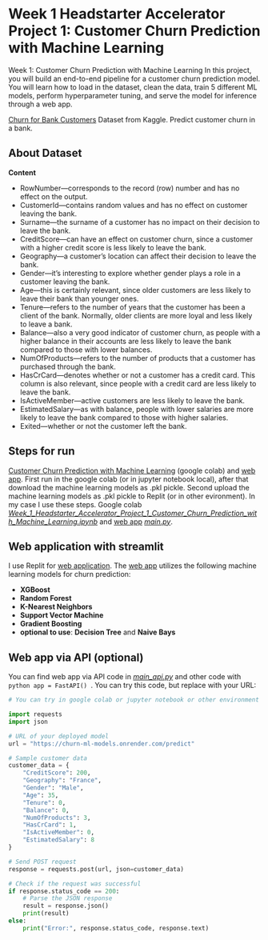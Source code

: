 # Week 1 Headstarter Accelerator Project 1: Customer Churn Prediction with Machine Learning
Week 1: Customer Churn Prediction with Machine Learning
In this project, you will build an end-to-end pipeline for a customer churn prediction model. You will learn how to load in the dataset, clean the data, train 5 different ML models, perform hyperparameter tuning, and serve the model for inference through a web app.

[Churn for Bank Customers](https://www.kaggle.com/datasets/mathchi/churn-for-bank-customers) Dataset from Kaggle. Predict customer churn in a bank. 

## About Dataset
**Content**
- RowNumber—corresponds to the record (row) number and has no effect on the output.
- CustomerId—contains random values and has no effect on customer leaving the bank.
- Surname—the surname of a customer has no impact on their decision to leave the bank.
- CreditScore—can have an effect on customer churn, since a customer with a higher credit score is less likely to leave the bank.
- Geography—a customer’s location can affect their decision to leave the bank.
- Gender—it’s interesting to explore whether gender plays a role in a customer leaving the bank.
- Age—this is certainly relevant, since older customers are less likely to leave their bank than younger ones.
- Tenure—refers to the number of years that the customer has been a client of the bank. Normally, older clients are more loyal and less likely to leave a bank.
- Balance—also a very good indicator of customer churn, as people with a higher balance in their accounts are less likely to leave the bank compared to those with lower balances.
- NumOfProducts—refers to the number of products that a customer has purchased through the bank.
- HasCrCard—denotes whether or not a customer has a credit card. This column is also relevant, since people with a credit card are less likely to leave the bank.
- IsActiveMember—active customers are less likely to leave the bank.
- EstimatedSalary—as with balance, people with lower salaries are more likely to leave the bank compared to those with higher salaries.
- Exited—whether or not the customer left the bank.

## Steps for run
[Customer Churn Prediction with Machine Learning](https://colab.research.google.com/drive/1mpzJq3KFtJo6nFICotTI6ZHg7wrr3p9u?usp=sharing) (google colab) and [web app](https://github.com/AslauAlexandru/Week-1-Headstarter-Accelerator-Project-1-Customer-Churn-Prediction-with-Machine-Learning/blob/main/main.py).
First run in the google colab (or in jupyter notebook local), after that download the machine learning models as .pkl pickle. Second upload the machine learning models as .pkl pickle to Replit (or in other evironment). In my case I use these steps. Google colab [*Week_1_Headstarter_Accelerator_Project_1_Customer_Churn_Prediction_with_Machine_Learning.ipynb*](https://colab.research.google.com/drive/1mpzJq3KFtJo6nFICotTI6ZHg7wrr3p9u?usp=sharing) and [web app](https://github.com/AslauAlexandru/Week-1-Headstarter-Accelerator-Project-1-Customer-Churn-Prediction-with-Machine-Learning/blob/main/main.py) [*main.py*](https://github.com/AslauAlexandru/Week-1-Headstarter-Accelerator-Project-1-Customer-Churn-Prediction-with-Machine-Learning/blob/main/main.py).


## Web application with streamlit
I use Replit for [web application]().
The [web app](https://github.com/AslauAlexandru/Week-1-Headstarter-Accelerator-Project-1-Customer-Churn-Prediction-with-Machine-Learning/blob/main/main.py) utilizes the following machine learning models for churn prediction:
- **XGBoost**
- **Random Forest**
- **K-Nearest Neighbors**
- **Support Vector Machine**
- **Gradient Boosting**
- **optional to use**: **Decision Tree** and **Naive Bays**

## Web app via API (optional)
You can find web app via API code in [*main_api.py*](https://github.com/AslauAlexandru/Week-1-Headstarter-Accelerator-Project-1-Customer-Churn-Prediction-with-Machine-Learning/blob/main/main_api.py) and other code with ```python app = FastAPI() ```. You can try this code, but replace with your URL:
```python
# You can try in google colab or jupyter notebook or other environment

import requests
import json

# URL of your deployed model
url = "https://churn-ml-models.onrender.com/predict"

# Sample customer data
customer_data = {
    "CreditScore": 200,
    "Geography": "France",
    "Gender": "Male",
    "Age": 35,
    "Tenure": 0,
    "Balance": 0,
    "NumOfProducts": 3,
    "HasCrCard": 1,
    "IsActiveMember": 0,
    "EstimatedSalary": 8
}

# Send POST request
response = requests.post(url, json=customer_data)

# Check if the request was successful
if response.status_code == 200:
    # Parse the JSON response
    result = response.json()
    print(result)
else:
    print("Error:", response.status_code, response.text)
```





























